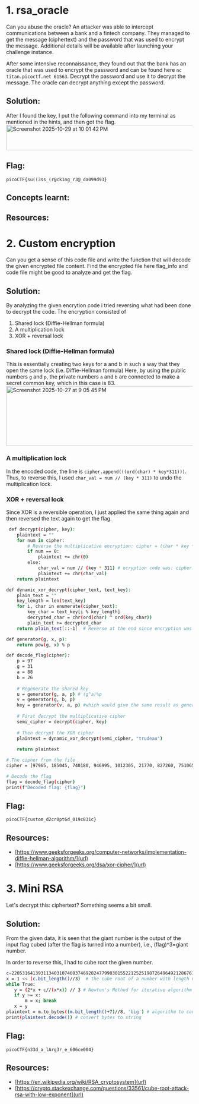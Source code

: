 # 1. rsa_oracle 

Can you abuse the oracle?
An attacker was able to intercept communications between a bank and a fintech company. They managed to get the message (ciphertext) and the password that was used to encrypt the message.
Additional details will be available after launching your challenge instance.

After some intensive reconnaissance, they found out that the bank has an oracle that was used to encrypt the password and can be found here ```nc titan.picoctf.net 61563```. Decrypt the password and use it to decrypt the message. The oracle can decrypt anything except the password.

## Solution:

After I found the key, I put the following command into my terminal as mentioned in the hints, and then got the flag.
<img width="695" height="68" alt="Screenshot 2025-10-29 at 10 01 42 PM" src="https://github.com/user-attachments/assets/eed1673b-a395-4fc5-a8b5-d86818b32552" />


## Flag:
```
picoCTF{su((3ss_(r@ck1ng_r3@_da099d93}
```

## Concepts learnt:


## Resources:

# 2. Custom encryption

Can you get a sense of this code file and write the function that will decode the given encrypted file content.
Find the encrypted file here flag_info and code file might be good to analyze and get the flag.

## Solution:

By analyzing the given encrytion code i tried reversing what had been done to decrypt the code. 
The encryption consisted of 
1. Shared lock (Diffie-Hellman formula)
2. A multiplication lock
3. XOR + reversal lock

### Shared lock (Diffie-Hellman formula)
This is essentially creating two keys for a and b in such a way that they open the same lock (i.e. Diffie-Hellman formula)
Here, by using the public numbers ```g``` and ```p```, the private numbers ```a``` and ```b``` are connected to make a secret common key, which in this case is 83.
<img width="677" height="161" alt="Screenshot 2025-10-27 at 9 05 45 PM" src="https://github.com/user-attachments/assets/bc8559bb-08a4-4877-81fd-06134b72e137" />

### A multiplication lock
In the encoded code, the line is ```cipher.append(((ord(char) * key*311)))```. Thus, to reverse this, I used ```char_val = num // (key * 311)``` to undo the multiplication lock. 

### XOR + reversal lock
Since XOR is a reversible operation, I just applied the same thing again and then reversed the text again to get the flag.


```bash
 def decrypt(cipher, key):
    plaintext = ""
    for num in cipher:
        # Reverse the multiplicative encryption: cipher = (char * key * 311)
        if num == 0:
            plaintext += chr(0)
        else:
            char_val = num // (key * 311) # ecryption code was: cipher.append(((ord(char) * key*311))) thus, we divide to reverse
            plaintext += chr(char_val)
    return plaintext

def dynamic_xor_decrypt(cipher_text, text_key):
    plain_text = ""
    key_length = len(text_key)
    for i, char in enumerate(cipher_text):
        key_char = text_key[i % key_length]
        decrypted_char = chr(ord(char) ^ ord(key_char))
        plain_text += decrypted_char
    return plain_text[::-1]  # Reverse at the end since encryption was reversed at the beginning 

def generator(g, x, p):
    return pow(g, x) % p

def decode_flag(cipher):
    p = 97
    g = 31
    a = 88
    b = 26
    
    # Regenerate the shared key
    u = generator(g, a, p) # (g^a)%p
    v = generator(g, b, p)
    key = generator(v, a, p) #which would give the same result as generator(u, b, p) i.e. 83
    
    # First decrypt the multiplicative cipher
    semi_cipher = decrypt(cipher, key)
    
    # Then decrypt the XOR cipher
    plaintext = dynamic_xor_decrypt(semi_cipher, "trudeau")
    
    return plaintext

# The cipher from the file
cipher = [97965, 185045, 740180, 946995, 1012305, 21770, 827260, 751065, 718410, 457170, 0, 903455, 228585, 54425, 740180, 0, 239470, 936110, 10885, 674870, 261240, 293895, 65310, 65310, 185045, 65310, 283010, 555135, 348320, 533365, 283010, 76195, 130620, 185045]

# Decode the flag
flag = decode_flag(cipher)
print(f"Decoded flag: {flag}")
```

## Flag:
```
picoCTF{custom_d2cr0pt6d_019c831c}
```

## Resources:
- [https://www.geeksforgeeks.org/computer-networks/implementation-diffie-hellman-algorithm/](url)
- [https://www.geeksforgeeks.org/dsa/xor-cipher/](url)

# 3. Mini RSA

Let's decrypt this: ciphertext? Something seems a bit small.

## Solution:

From the given data, it is seen that the giant number is the output of the input flag cubed (after the flag is turned into a number), i.e., (flag)^3=giant number.

In order to reverse this, I had to cube root the given number.

```bash
c=2205316413931134031074603746928247799030155221252519872649649212867614751848436763801274360463406171277838056821437115883619169702963504606017565783537203207707757768473109845162808575425972525116337319108047893250549462147185741761825125 
x = 1 << (c.bit_length()//3)  # the cube root of a number with length n will have n/3 no. of digits         
while True:
   y = (2*x + c//(x*x)) // 3 # Newton's Method for iterative algorithm for finding roots
   if y >= x:
       m = x; break
   x = y
plaintext = m.to_bytes((m.bit_length()+7)//8, 'big') # algorithm to convert int to bytes
print(plaintext.decode()) # convert bytes to string

```

## Flag:
```
picoCTF{n33d_a_lArg3r_e_606ce004}
```

## Resources:
- [https://en.wikipedia.org/wiki/RSA_cryptosystem](url)
- [https://crypto.stackexchange.com/questions/33561/cube-root-attack-rsa-with-low-exponent](url)

